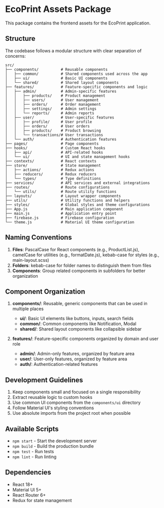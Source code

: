 # EcoPrint Assets Package

This package contains the frontend assets for the EcoPrint application.

## Structure

The codebase follows a modular structure with clear separation of concerns:

```
src/
├── components/          # Reusable components
│   ├── common/          # Shared components used across the app
│   ├── ui/              # Basic UI components
│   └── shared/          # Shared layout components
├── features/            # Feature-specific components and logic
│   ├── admin/           # Admin-specific features
│   │   ├── products/    # Product management 
│   │   ├── users/       # User management
│   │   ├── orders/      # Order management
│   │   ├── settings/    # Admin settings
│   │   └── reports/     # Admin reports
│   ├── user/            # User-specific features
│   │   ├── profile/     # User profile
│   │   ├── orders/      # User orders
│   │   ├── products/    # Product browsing
│   │   └── transactions/# User transactions
│   └── auth/            # Authentication features
├── pages/               # Page components  
├── hooks/               # Custom React hooks
│   ├── api/             # API-related hooks
│   └── ui/              # UI and state management hooks
├── contexts/            # React contexts
├── store/               # State management
│   ├── actions/         # Redux actions
│   ├── reducers/        # Redux reducers
│   └── types/           # Type definitions
├── services/            # API services and external integrations
├── routes/              # Route configurations
│   └── utils/           # Route utility functions
├── layouts/             # Layout wrapper components
├── utils/               # Utility functions and helpers
├── styles/              # Global styles and theme configurations
├── App.js               # Main application component
├── main.js              # Application entry point
├── firebase.js          # Firebase configuration
└── theme.js             # Material UI theme configuration
```

## Naming Conventions

1. **Files**: PascalCase for React components (e.g., ProductList.js), camelCase for utilities (e.g., formatDate.js), kebab-case for styles (e.g., main-layout.scss)
2. **Folders**: kebab-case for folder names to distinguish them from files
3. **Components**: Group related components in subfolders for better organization

## Component Organization

1. **components/**: Reusable, generic components that can be used in multiple places
   - **ui/**: Basic UI elements like buttons, inputs, search fields
   - **common/**: Common components like Notification, Modal
   - **shared/**: Shared layout components like collapsible sidebar

2. **features/**: Feature-specific components organized by domain and user role
   - **admin/**: Admin-only features, organized by feature area
   - **user/**: User-only features, organized by feature area
   - **auth/**: Authentication-related features

## Development Guidelines

1. Keep components small and focused on a single responsibility
2. Extract reusable logic to custom hooks
3. Use common UI components from the `components/ui` directory
4. Follow Material UI's styling conventions
5. Use absolute imports from the project root when possible

## Available Scripts

- `npm start` - Start the development server
- `npm build` - Build the production bundle
- `npm test` - Run tests
- `npm lint` - Run linting

## Dependencies

- React 18+
- Material UI 5+
- React Router 6+
- Redux for state management 